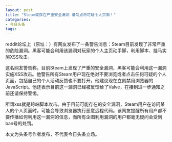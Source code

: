 ```yaml
---
layout: post
title: "Steam或存在严重安全漏洞 请勿点击可疑个人页面！"
categories:
- 今日头条
tags:
---
```

reddit论坛上（原址：）有网友发布了一条警告消息：Steam目前发现了非常严重的危险漏洞。黑客可能会利用该漏洞对玩家的个人主页动手脚，利用脚本、挂马实施XSS攻击。



这名网友警告称，目前Steam上发现了严重的安全漏洞，黑客可能会利用这一漏洞实施XSS攻击。他警告所有Steam用户现在绝对不要浏览或者点击任何可疑的个人页面，包括自己的个人活动反馈也不要打开，他建议现在立刻禁用浏览器的JavaScript。他还表示目前这一漏洞已经被反馈给了Valve，在接到进一步通知之前还请保持警惕。



所谓xss就是跨站脚本攻击。由于目前可能存在的安全漏洞，Steam用户在访问某人的个人页面时，可能会导致浏览器执行恶意远程代码。该网友提醒所有用户都不要传播如何利用这一漏洞的信息，而所有企图利用漏洞的用户都毫无疑问会受到ban号的处罚。

本文为头条号作者发布，不代表今日头条立场。